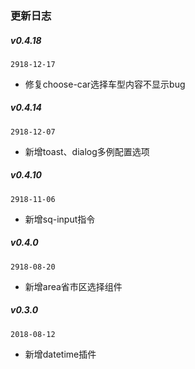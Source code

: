 ### 更新日志
##### v0.4.18
`2918-12-17`
- 修复choose-car选择车型内容不显示bug

##### v0.4.14
`2918-12-07`
- 新增toast、dialog多例配置选项

##### v0.4.10
`2918-11-06`
- 新增sq-input指令

##### v0.4.0
`2918-08-20`
- 新增area省市区选择组件

##### v0.3.0
`2018-08-12`
- 新增datetime插件